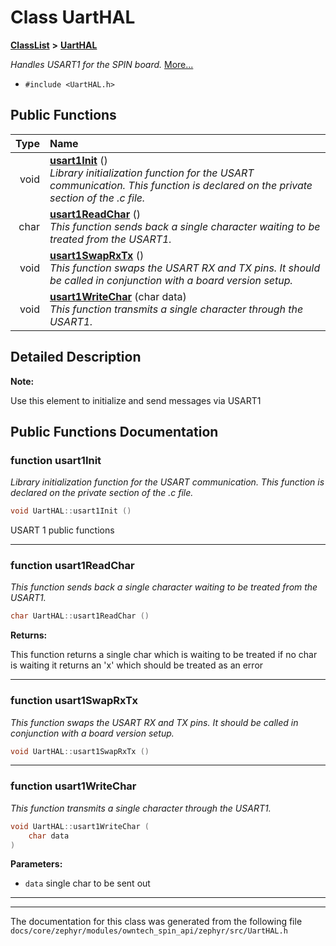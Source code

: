 

# Class UartHAL



[**ClassList**](annotated.md) **>** [**UartHAL**](classUartHAL.md)



_Handles USART1 for the SPIN board._ [More...](#detailed-description)

* `#include <UartHAL.h>`





































## Public Functions

| Type | Name |
| ---: | :--- |
|  void | [**usart1Init**](#function-usart1init) () <br>_Library initialization function for the USART communication. This function is declared on the private section of the .c file._  |
|  char | [**usart1ReadChar**](#function-usart1readchar) () <br>_This function sends back a single character waiting to be treated from the USART1._  |
|  void | [**usart1SwapRxTx**](#function-usart1swaprxtx) () <br>_This function swaps the USART RX and TX pins. It should be called in conjunction with a board version setup._  |
|  void | [**usart1WriteChar**](#function-usart1writechar) (char data) <br>_This function transmits a single character through the USART1._  |




























## Detailed Description




**Note:**

Use this element to initialize and send messages via USART1 





    
## Public Functions Documentation




### function usart1Init 

_Library initialization function for the USART communication. This function is declared on the private section of the .c file._ 
```C++
void UartHAL::usart1Init () 
```



USART 1 public functions 


        

<hr>



### function usart1ReadChar 

_This function sends back a single character waiting to be treated from the USART1._ 
```C++
char UartHAL::usart1ReadChar () 
```





**Returns:**

This function returns a single char which is waiting to be treated if no char is waiting it returns an 'x' which should be treated as an error 





        

<hr>



### function usart1SwapRxTx 

_This function swaps the USART RX and TX pins. It should be called in conjunction with a board version setup._ 
```C++
void UartHAL::usart1SwapRxTx () 
```




<hr>



### function usart1WriteChar 

_This function transmits a single character through the USART1._ 
```C++
void UartHAL::usart1WriteChar (
    char data
) 
```





**Parameters:**


* `data` single char to be sent out 




        

<hr>

------------------------------
The documentation for this class was generated from the following file `docs/core/zephyr/modules/owntech_spin_api/zephyr/src/UartHAL.h`

